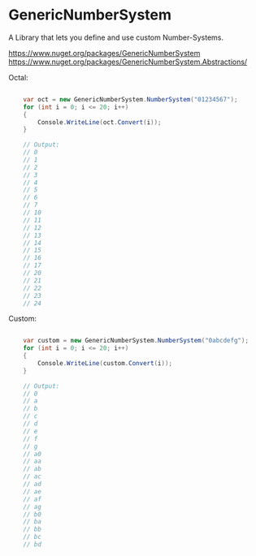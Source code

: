 # GenericNumberSystem
A Library that lets you define and use custom Number-Systems.

https://www.nuget.org/packages/GenericNumberSystem
https://www.nuget.org/packages/GenericNumberSystem.Abstractions/

Octal:

``` csharp 

	var oct = new GenericNumberSystem.NumberSystem("01234567");
	for (int i = 0; i <= 20; i++)
	{
		Console.WriteLine(oct.Convert(i));
	}
	
	// Output:
	// 0
	// 1
	// 2
	// 3
	// 4
	// 5
	// 6
	// 7
	// 10
	// 11
	// 12
	// 13
	// 14
	// 15
	// 16
	// 17
	// 20
	// 21
	// 22
	// 23
	// 24
```

Custom:

``` csharp 

	var custom = new GenericNumberSystem.NumberSystem("0abcdefg");
	for (int i = 0; i <= 20; i++)
	{
		Console.WriteLine(custom.Convert(i));
	}
	
	// Output:
	// 0
	// a
	// b
	// c
	// d
	// e
	// f
	// g
	// a0
	// aa
	// ab
	// ac
	// ad
	// ae
	// af
	// ag
	// b0
	// ba
	// bb
	// bc
	// bd

```